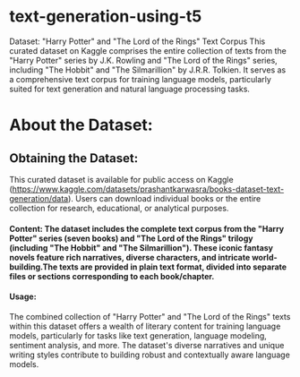 # text-generation-using-t5

Dataset: "Harry Potter" and "The Lord of the Rings" Text Corpus
This curated dataset on Kaggle comprises the entire collection of texts from the "Harry Potter" series by J.K. Rowling and "The Lord of the Rings" series, including "The Hobbit" and "The Silmarillion" by J.R.R. Tolkien. It serves as a comprehensive text corpus for training language models, particularly suited for text generation and natural language processing tasks.

# About the Dataset:
 ## Obtaining the Dataset:
This curated dataset is available for public access on Kaggle (https://www.kaggle.com/datasets/prashantkarwasra/books-dataset-text-generation/data). Users can download individual books or the entire collection for research, educational, or analytical purposes.

#### Content: The dataset includes the complete text corpus from the "Harry Potter" series (seven books) and "The Lord of the Rings" trilogy (including "The Hobbit" and "The Silmarillion"). These iconic fantasy novels feature rich narratives, diverse characters, and intricate world-building.The texts are provided in plain text format, divided into separate files or sections corresponding to each book/chapter.

####  Usage:
The combined collection of "Harry Potter" and "The Lord of the Rings" texts within this dataset offers a wealth of literary content for training language models, particularly for tasks like text generation, language modeling, sentiment analysis, and more. The dataset's diverse narratives and unique writing styles contribute to building robust and contextually aware language models.

